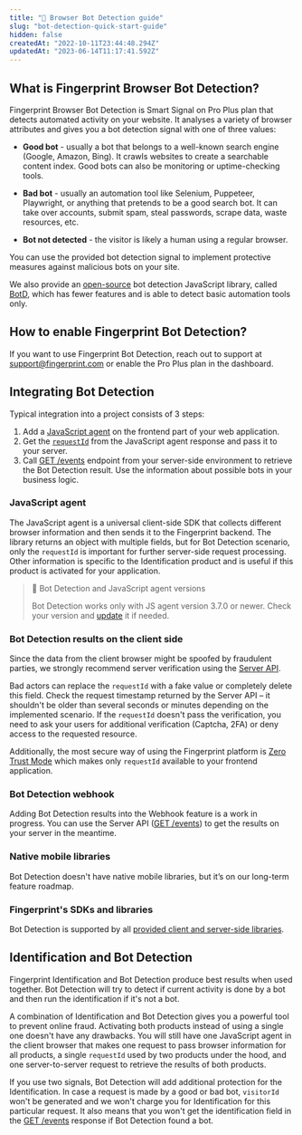 ```yaml
---
title: "🤖 Browser Bot Detection guide"
slug: "bot-detection-quick-start-guide"
hidden: false
createdAt: "2022-10-11T23:44:48.294Z"
updatedAt: "2023-06-14T11:17:41.592Z"
---
```

## What is Fingerprint Browser Bot Detection?

Fingerprint Browser Bot Detection is Smart Signal on Pro Plus plan that detects automated activity on your website. It analyses a variety of browser attributes and gives you a bot detection signal with one of three values:

- **Good bot** - usually a bot that belongs to a well-known search engine (Google, Amazon, Bing). It crawls websites to create a searchable content index. Good bots can also be monitoring or uptime-checking tools.

- **Bad bot** - usually an automation tool like Selenium, Puppeteer, Playwright, or anything that pretends to be a good search bot. It can take over accounts, submit spam, steal passwords, scrape data, waste resources, etc.

- **Bot not detected** - the visitor is likely a human using a regular browser.

You can use the provided bot detection signal to implement protective measures against malicious bots on your site.

We also provide an [open-source](doc:bot-detection-vs-botd) bot detection JavaScript library, called [BotD](https://github.com/fingerprintjs/BotD), which has fewer features and is able to detect basic automation tools only.

## How to enable Fingerprint Bot Detection?

If you want to use Fingerprint Bot Detection, reach out to support at [support@fingerprint.com](mailto:support@fingerprint.com?subject=Enable%20Bot%20Detection) or enable the Pro Plus plan in the dashboard. 

## Integrating Bot Detection

Typical integration into a project consists of 3 steps:

1. Add a [JavaScript agent](https://dev.fingerprint.com/docs/js-agent) on the frontend part of your web application.
2. Get the [`requestId`](doc:js-agent#requestid) from the JavaScript agent response and pass it to your server.
3. Call [GET /events](https://dev.fingerprint.com/docs/server-api#get-events) endpoint from your server-side environment to retrieve the Bot Detection result. Use the information about possible bots in your business logic.

### JavaScript agent

The JavaScript agent is a universal client-side SDK that collects different browser information and then sends it to the Fingerprint backend. The library returns an object with multiple fields, but for Bot Detection scenario, only the `requestId` is important for further server-side request processing. Other information is specific to the Identification product and is useful if this product is activated for your application.

> 📘 Bot Detection and JavaScript agent versions
> 
> Bot Detection works only with JS agent version 3.7.0 or newer. Check your version and [update](doc:migrating-from-previous-versions) it if needed.

### Bot Detection results on the client side

Since the data from the client browser might be spoofed by fraudulent parties, we strongly recommend server verification using the [Server API](doc:server-api).

Bad actors can replace the `requestId` with a fake value or completely delete this field. Check the request timestamp returned by the Server API – it shouldn't be older than several seconds or minutes depending on the implemented scenario. If the `requestId` doesn't pass the verification, you need to ask your users for additional verification (Captcha, 2FA) or deny access to the requested resource.

Additionally, the most secure way of using the Fingerprint platform is [Zero Trust Mode](doc:zero-trust-mode) which makes only `requestId` available to your frontend application.

### Bot Detection webhook

Adding Bot Detection results into the Webhook feature is a work in progress. You can use the Server API ([GET /events](https://dev.fingerprint.com/docs/server-api#get-events)) to get the results on your server in the meantime.

### Native mobile libraries

Bot Detection doesn't have native mobile libraries, but it’s on our long-term feature roadmap.

### Fingerprint's SDKs and libraries

Bot Detection is supported by all [provided client and server-side libraries](https://fingerprint.com/sdk-libraries/).

## Identification and Bot Detection

Fingerprint Identification and Bot Detection produce best results when used together. Bot Detection will try to detect if current activity is done by a bot and then run the identification if it's not a bot.

A combination of Identification and Bot Detection gives you a powerful tool to prevent online fraud. Activating both products instead of using a single one doesn't have any drawbacks. You will still have one JavaScript agent in the client browser that makes one request to pass browser information for all products, a single `requestId` used by two products under the hood, and one server-to-server request to retrieve the results of both products.

If you use two signals, Bot Detection will add additional protection for the Identification. In case a request is made by a good or bad bot, `visitorId` won't be generated and we won't charge you for Identification for this particular request. It also means that you won't get the identification field in the [GET /events](https://dev.fingerprint.com/docs/server-api#get-events) response if Bot Detection found a bot.